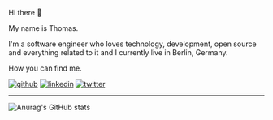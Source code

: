 Hi there 👋

My name is Thomas.

I'm a software engineer who loves technology, development, open source and everything related to it and I currently live in Berlin, Germany.

How you can find me.

[![github](https://img.shields.io/badge/GitHub-000000?style=for-the-badge&logo=GitHub&logoColor=white)](https://github.com/Thomas-Matheus)
[![linkedin](https://img.shields.io/badge/LinkedIn-000000?style=for-the-badge&logo=LinkedIn&logoColor=white)](https://www.linkedin.com/in/thomas-msf/)
[![twitter](https://img.shields.io/badge/Twitter-000000?style=for-the-badge&logo=Twitter&logoColor=white)](https://twitter.com/thomas_msf_)

---

![Anurag's GitHub stats](https://github-readme-stats.vercel.app/api?username=Thomas-Matheus&count_private=true&show_icons=true&theme=tokyonight)
